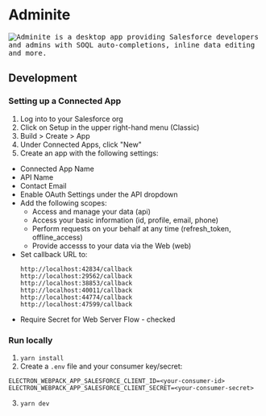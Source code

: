 # Adminite

<kbd>
  <img src="https://adminite.app/static/query.png" alt="Adminite is a desktop app providing Salesforce developers and admins with SOQL auto-completions, inline data editing and more." title="Adminite - A Salesforce query editor">
</kbd>

## Development

### Setting up a Connected App

1. Log into to your Salesforce org
2. Click on Setup in the upper right-hand menu (Classic)
3. Build > Create > App
4. Under Connected Apps, click "New"
5. Create an app with the following settings:
  * Connected App Name
  * API Name
  * Contact Email
  * Enable OAuth Settings under the API dropdown
  * Add the following scopes:
    * Access and manage your data (api)
    * Access your basic information (id, profile, email, phone)
    * Perform requests on your behalf at any time (refresh_token, offline_access)
    * Provide accesss to your data via the Web (web)
  * Set callback URL to:
    ```
    http://localhost:42834/callback
    http://localhost:29562/callback
    http://localhost:38853/callback
    http://localhost:40011/callback
    http://localhost:44774/callback
    http://localhost:47599/callback
    ```
* Require Secret for Web Server Flow - checked

### Run locally

1. `yarn install`
2. Create a `.env` file and your consumer key/secret:
  ```
  ELECTRON_WEBPACK_APP_SALESFORCE_CLIENT_ID=<your-consumer-id>
  ELECTRON_WEBPACK_APP_SALESFORCE_CLIENT_SECRET=<your-consumer-secret>
  ```
3. `yarn dev`
